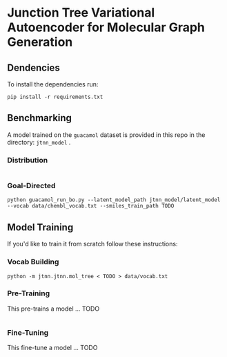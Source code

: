# Junction Tree Variational Autoencoder for Molecular Graph Generation

## Dendencies
To install the dependencies run:
```commandline
pip install -r requirements.txt
```

## Benchmarking
A model trained on the `guacamol` dataset is provided in this repo in the directory: `jtnn_model` .  

### Distribution
```commandline

```

### Goal-Directed
```commandline
python guacamol_run_bo.py --latent_model_path jtnn_model/latent_model --vocab data/chembl_vocab.txt --smiles_train_path TODO
```




## Model Training
If you'd like to train it from scratch follow these instructions:

### Vocab Building
```
python -m jtnn.jtnn.mol_tree < TODO > data/vocab.txt
```

### Pre-Training
This pre-trains a model ... TODO
```commandline

``` 
### Fine-Tuning
This fine-tune a model ... TODO
```commandline

```
